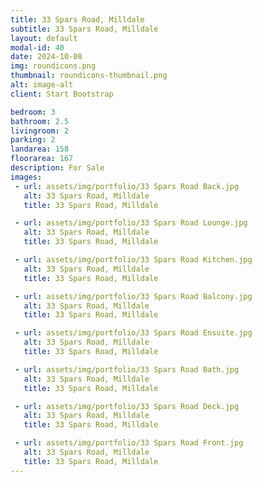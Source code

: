 ```yaml
---
title: 33 Spars Road, Milldale
subtitle: 33 Spars Road, Milldale
layout: default
modal-id: 40
date: 2024-10-08
img: roundicons.png
thumbnail: roundicons-thumbnail.png
alt: image-alt
client: Start Bootstrap

bedroom: 3
bathroom: 2.5
livingroom: 2
parking: 2
landarea: 158
floorarea: 167
description: For Sale
images:
 - url: assets/img/portfolio/33 Spars Road Back.jpg
   alt: 33 Spars Road, Milldale
   title: 33 Spars Road, Milldale

 - url: assets/img/portfolio/33 Spars Road Lounge.jpg
   alt: 33 Spars Road, Milldale
   title: 33 Spars Road, Milldale

 - url: assets/img/portfolio/33 Spars Road Kitchen.jpg
   alt: 33 Spars Road, Milldale
   title: 33 Spars Road, Milldale

 - url: assets/img/portfolio/33 Spars Road Balcony.jpg
   alt: 33 Spars Road, Milldale
   title: 33 Spars Road, Milldale

 - url: assets/img/portfolio/33 Spars Road Ensuite.jpg
   alt: 33 Spars Road, Milldale
   title: 33 Spars Road, Milldale

 - url: assets/img/portfolio/33 Spars Road Bath.jpg
   alt: 33 Spars Road, Milldale
   title: 33 Spars Road, Milldale

 - url: assets/img/portfolio/33 Spars Road Deck.jpg
   alt: 33 Spars Road, Milldale
   title: 33 Spars Road, Milldale

 - url: assets/img/portfolio/33 Spars Road Front.jpg
   alt: 33 Spars Road, Milldale
   title: 33 Spars Road, Milldale
---
```

